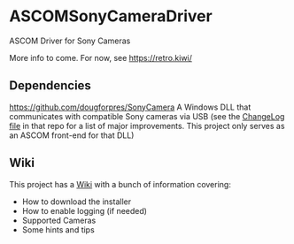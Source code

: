 # ASCOMSonyCameraDriver

ASCOM Driver for Sony Cameras

More info to come.  For now, see https://retro.kiwi/

## Dependencies
https://github.com/dougforpres/SonyCamera
A Windows DLL that communicates with compatible Sony cameras via USB
(see the [ChangeLog file](https://github.com/dougforpres/SonyCamera/blob/master/ChangeLog.md) in that repo for a list of major improvements.  This project only serves as an ASCOM front-end for that DLL)

## Wiki
This project has a [Wiki](https://github.com/dougforpres/ASCOMSonyCameraDriver/wiki) with a bunch of information covering:
* How to download the installer
* How to enable logging (if needed)
* Supported Cameras
* Some hints and tips
